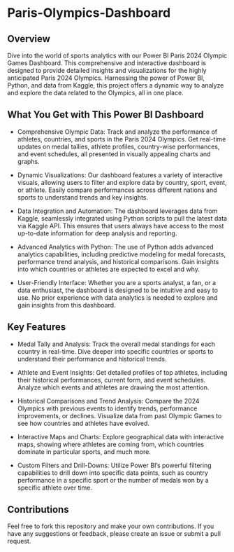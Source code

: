 # Paris-Olympics-Dashboard

## Overview

Dive into the world of sports analytics with our Power BI Paris 2024 Olympic Games Dashboard. This comprehensive and interactive dashboard is designed to provide detailed insights and visualizations for the highly anticipated Paris 2024 Olympics. Harnessing the power of Power BI, Python, and data from Kaggle, this project offers a dynamic way to analyze and explore the data related to the Olympics, all in one place.

## What You Get with This Power BI Dashboard

- Comprehensive Olympic Data: Track and analyze the performance of athletes, countries, and sports in the Paris 2024 Olympics. Get real-time updates on medal tallies, athlete profiles, country-wise performances, and event schedules, all presented in visually appealing charts and graphs.

- Dynamic Visualizations: Our dashboard features a variety of interactive visuals, allowing users to filter and explore data by country, sport, event, or athlete. Easily compare performances across different nations and sports to understand trends and key insights.

- Data Integration and Automation: The dashboard leverages data from Kaggle, seamlessly integrated using Python scripts to pull the latest data via Kaggle API. This ensures that users always have access to the most up-to-date information for deep analysis and reporting.

- Advanced Analytics with Python: The use of Python adds advanced analytics capabilities, including predictive modeling for medal forecasts, performance trend analysis, and historical comparisons. Gain insights into which countries or athletes are expected to excel and why.

- User-Friendly Interface: Whether you are a sports analyst, a fan, or a data enthusiast, the dashboard is designed to be intuitive and easy to use. No prior experience with data analytics is needed to explore and gain insights from this dashboard.

## Key Features

- Medal Tally and Analysis: Track the overall medal standings for each country in real-time. Dive deeper into specific countries or sports to understand their performance and historical trends.

- Athlete and Event Insights: Get detailed profiles of top athletes, including their historical performances, current form, and event schedules. Analyze which events and athletes are drawing the most attention.

- Historical Comparisons and Trend Analysis: Compare the 2024 Olympics with previous events to identify trends, performance improvements, or declines. Visualize data from past Olympic Games to see how countries and athletes have evolved.

- Interactive Maps and Charts: Explore geographical data with interactive maps, showing where athletes are coming from, which countries dominate in particular sports, and much more.

- Custom Filters and Drill-Downs: Utilize Power BI’s powerful filtering capabilities to drill down into specific data points, such as country performance in a specific sport or the number of medals won by a specific athlete over time.

## Contributions

Feel free to fork this repository and make your own contributions. If you have any suggestions or feedback, please create an issue or submit a pull request.
